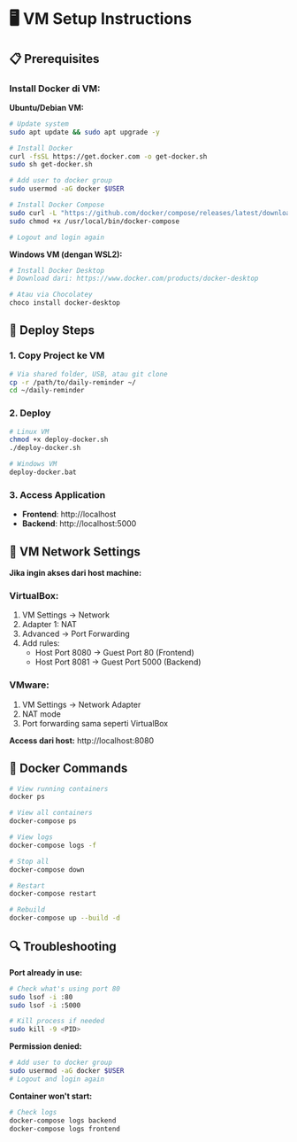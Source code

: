 # 🖥️ VM Setup Instructions

## 📋 Prerequisites

### Install Docker di VM:

**Ubuntu/Debian VM:**
```bash
# Update system
sudo apt update && sudo apt upgrade -y

# Install Docker
curl -fsSL https://get.docker.com -o get-docker.sh
sudo sh get-docker.sh

# Add user to docker group
sudo usermod -aG docker $USER

# Install Docker Compose
sudo curl -L "https://github.com/docker/compose/releases/latest/download/docker-compose-$(uname -s)-$(uname -m)" -o /usr/local/bin/docker-compose
sudo chmod +x /usr/local/bin/docker-compose

# Logout and login again
```

**Windows VM (dengan WSL2):**
```powershell
# Install Docker Desktop
# Download dari: https://www.docker.com/products/docker-desktop

# Atau via Chocolatey
choco install docker-desktop
```

## 🚀 Deploy Steps

### 1. Copy Project ke VM
```bash
# Via shared folder, USB, atau git clone
cp -r /path/to/daily-reminder ~/
cd ~/daily-reminder
```

### 2. Deploy
```bash
# Linux VM
chmod +x deploy-docker.sh
./deploy-docker.sh

# Windows VM
deploy-docker.bat
```

### 3. Access Application
- **Frontend**: http://localhost
- **Backend**: http://localhost:5000

## 🔧 VM Network Settings

**Jika ingin akses dari host machine:**

### VirtualBox:
1. VM Settings → Network
2. Adapter 1: NAT
3. Advanced → Port Forwarding
4. Add rules:
   - Host Port 8080 → Guest Port 80 (Frontend)
   - Host Port 8081 → Guest Port 5000 (Backend)

### VMware:
1. VM Settings → Network Adapter
2. NAT mode
3. Port forwarding sama seperti VirtualBox

**Access dari host:** http://localhost:8080

## 🐳 Docker Commands

```bash
# View running containers
docker ps

# View all containers
docker-compose ps

# View logs
docker-compose logs -f

# Stop all
docker-compose down

# Restart
docker-compose restart

# Rebuild
docker-compose up --build -d
```

## 🔍 Troubleshooting

**Port already in use:**
```bash
# Check what's using port 80
sudo lsof -i :80
sudo lsof -i :5000

# Kill process if needed
sudo kill -9 <PID>
```

**Permission denied:**
```bash
# Add user to docker group
sudo usermod -aG docker $USER
# Logout and login again
```

**Container won't start:**
```bash
# Check logs
docker-compose logs backend
docker-compose logs frontend
```
